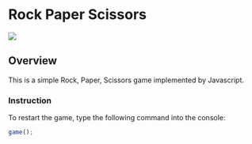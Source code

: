 # Rock Paper Scissors
<img src="https://img.shields.io/badge/JavaScript-F7DF1E?style=for-the-badge&logo=javascript&logoColor=black">

## Overview

This is a simple Rock, Paper, Scissors game implemented by Javascript.

### Instruction

To restart the game, type the following command into the console:

```javascript
game();
```
